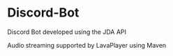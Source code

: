 # Discord-Bot
Discord Bot developed using the JDA API

Audio streaming supported by LavaPlayer using Maven
